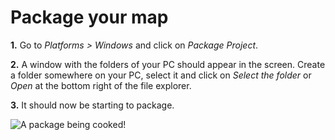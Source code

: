 # Package your map

**1.** Go to _Platforms > Windows_ and click on _Package Project_.

**2.** A window with the folders of your PC should appear in the screen. Create a folder somewhere on your PC, select it and click on _Select the folder_ or _Open_ at the bottom right of the file explorer.

**3.** It should now be starting to package.

![A package being cooked!](https://github.com/LoulouNoLegend/CustomMapLoader-RooftopsAndAlleys/assets/40952934/4e104f25-faaa-4faa-a9f8-08bc33a46c02)
